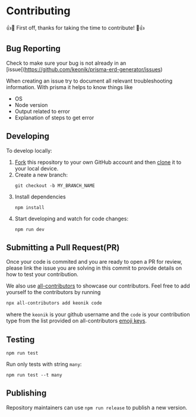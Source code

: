# Contributing

:+1::tada: First off, thanks for taking the time to contribute! :tada::+1:

## Bug Reporting

Check to make sure your bug is not already in an [issue[(https://github.com/keonik/prisma-erd-generator/issues)

When creating an issue try to document all relevant troubleshooting information. With prisma it helps to know things like

-   OS
-   Node version
-   Output related to error
-   Explanation of steps to get error

## Developing

To develop locally:

1. [Fork](https://help.github.com/articles/fork-a-repo/) this repository to your
   own GitHub account and then
   [clone](https://help.github.com/articles/cloning-a-repository/) it to your
   local device.
2. Create a new branch:
    ```
    git checkout -b MY_BRANCH_NAME
    ```
3. Install dependencies
    ```
    npm install
    ```
4. Start developing and watch for code changes:
    ```
    npm run dev
    ```

## Submitting a Pull Request(PR)

Once your code is commited and you are ready to open a PR for review, please link the issue you are solving in this commit to provide details on how to test your contribution.

We also use [all-contributors](https://allcontributors.org/docs/en/overview) to showcase our contributors. Feel free to add yourself to the contributors by running

```bash
npx all-contributors add keonik code
```

where the `keonik` is your github username and the `code` is your contribution type from the list provided on all-contributors [emoji keys](https://allcontributors.org/docs/en/emoji-key).

## Testing

```
npm run test
```

Run only tests with string `many`:

```
npm run test --t many
```

## Publishing

Repository maintainers can use `npm run release` to publish a new version.
